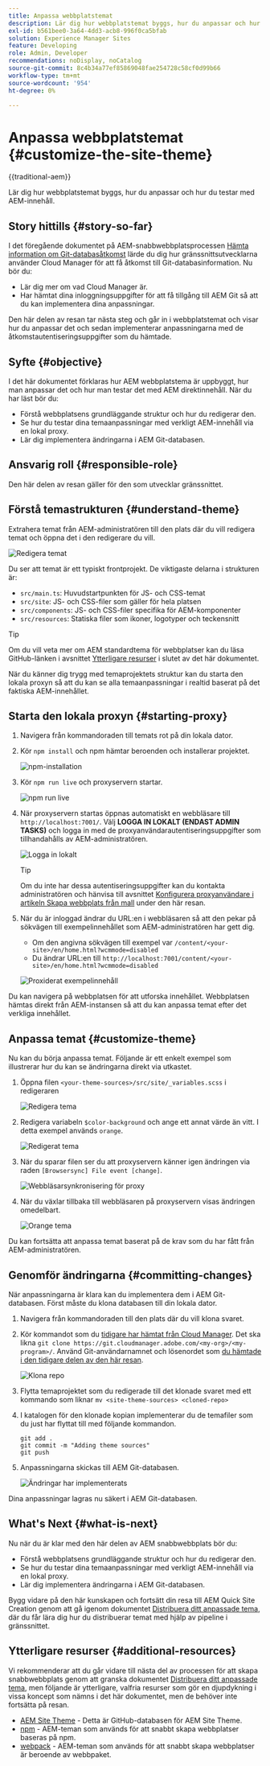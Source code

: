```yaml
---
title: Anpassa webbplatstemat
description: Lär dig hur webbplatstemat byggs, hur du anpassar och hur du testar med AEM-innehåll.
exl-id: b561bee0-3a64-4dd3-acb8-996f0ca5bfab
solution: Experience Manager Sites
feature: Developing
role: Admin, Developer
recommendations: noDisplay, noCatalog
source-git-commit: 8c4b34a77ef85869048fae254728c58cf0d99b66
workflow-type: tm+mt
source-wordcount: '954'
ht-degree: 0%

---
```



# Anpassa webbplatstemat {#customize-the-site-theme}

{{traditional-aem}}

Lär dig hur webbplatstemat byggs, hur du anpassar och hur du testar med AEM-innehåll.

## Story hittills {#story-so-far}

I det föregående dokumentet på AEM-snabbwebbplatsprocessen [Hämta information om Git-databasåtkomst](retrieve-access.md) lärde du dig hur gränssnittsutvecklarna använder Cloud Manager för att få åtkomst till Git-databasinformation. Nu bör du:

* Lär dig mer om vad Cloud Manager är.
* Har hämtat dina inloggningsuppgifter för att få tillgång till AEM Git så att du kan implementera dina anpassningar.

Den här delen av resan tar nästa steg och går in i webbplatstemat och visar hur du anpassar det och sedan implementerar anpassningarna med de åtkomstautentiseringsuppgifter som du hämtade.

## Syfte {#objective}

I det här dokumentet förklaras hur AEM webbplatstema är uppbyggt, hur man anpassar det och hur man testar det med AEM direktinnehåll. När du har läst bör du:

* Förstå webbplatsens grundläggande struktur och hur du redigerar den.
* Se hur du testar dina temaanpassningar med verkligt AEM-innehåll via en lokal proxy.
* Lär dig implementera ändringarna i AEM Git-databasen.

## Ansvarig roll {#responsible-role}

Den här delen av resan gäller för den som utvecklar gränssnittet.

## Förstå temastrukturen {#understand-theme}

Extrahera temat från AEM-administratören till den plats där du vill redigera temat och öppna det i den redigerare du vill.

![Redigera temat](assets/edit-theme.png)

Du ser att temat är ett typiskt frontprojekt. De viktigaste delarna i strukturen är:

* `src/main.ts`: Huvudstartpunkten för JS- och CSS-temat
* `src/site`: JS- och CSS-filer som gäller för hela platsen
* `src/components`: JS- och CSS-filer specifika för AEM-komponenter
* `src/resources`: Statiska filer som ikoner, logotyper och teckensnitt

>[!TIP]
>
>Om du vill veta mer om AEM standardtema för webbplatser kan du läsa GitHub-länken i avsnittet [Ytterligare resurser](#additional-resources) i slutet av det här dokumentet.

När du känner dig trygg med temaprojektets struktur kan du starta den lokala proxyn så att du kan se alla temaanpassningar i realtid baserat på det faktiska AEM-innehållet.

## Starta den lokala proxyn {#starting-proxy}

1. Navigera från kommandoraden till temats rot på din lokala dator.
1. Kör `npm install` och npm hämtar beroenden och installerar projektet.

   ![npm-installation](assets/npm-install.png)

1. Kör `npm run live` och proxyservern startar.

   ![npm run live](assets/npm-run-live.png)

1. När proxyservern startas öppnas automatiskt en webbläsare till `http://localhost:7001/`. Välj **LOGGA IN LOKALT (ENDAST ADMIN TASKS)** och logga in med de proxyanvändarautentiseringsuppgifter som tillhandahålls av AEM-administratören.

   ![Logga in lokalt](assets/sign-in-locally.png)

   >[!TIP]
   >
   >Om du inte har dessa autentiseringsuppgifter kan du kontakta administratören och hänvisa till avsnittet [Konfigurera proxyanvändare i artikeln Skapa webbplats från mall](/help/journey-sites/quick-site/create-site.md#proxy-user) under den här resan.

1. När du är inloggad ändrar du URL:en i webbläsaren så att den pekar på sökvägen till exempelinnehållet som AEM-administratören har gett dig.

   * Om den angivna sökvägen till exempel var `/content/<your-site>/en/home.html?wcmmode=disabled`
   * Du ändrar URL:en till `http://localhost:7001/content/<your-site>/en/home.html?wcmmode=disabled`

   ![Proxiderat exempelinnehåll](assets/proxied-sample-content.png)

Du kan navigera på webbplatsen för att utforska innehållet. Webbplatsen hämtas direkt från AEM-instansen så att du kan anpassa temat efter det verkliga innehållet.

## Anpassa temat {#customize-theme}

Nu kan du börja anpassa temat. Följande är ett enkelt exempel som illustrerar hur du kan se ändringarna direkt via utkastet.

1. Öppna filen `<your-theme-sources>/src/site/_variables.scss` i redigeraren

   ![Redigera tema](assets/edit-theme.png)

1. Redigera variabeln `$color-background` och ange ett annat värde än vitt. I detta exempel används `orange`.

   ![Redigerat tema](assets/edited-theme.png)

1. När du sparar filen ser du att proxyservern känner igen ändringen via raden `[Browsersync] File event [change]`.

   ![Webbläsarsynkronisering för proxy](assets/proxy-browsersync.png)

1. När du växlar tillbaka till webbläsaren på proxyservern visas ändringen omedelbart.

   ![Orange tema](assets/orange-theme.png)

Du kan fortsätta att anpassa temat baserat på de krav som du har fått från AEM-administratören.

## Genomför ändringarna {#committing-changes}

När anpassningarna är klara kan du implementera dem i AEM Git-databasen. Först måste du klona databasen till din lokala dator.

1. Navigera från kommandoraden till den plats där du vill klona svaret.
1. Kör kommandot som du [tidigare har hämtat från Cloud Manager](retrieve-access.md). Det ska likna `git clone https://git.cloudmanager.adobe.com/<my-org>/<my-program>/`. Använd Git-användarnamnet och lösenordet som [du hämtade i den tidigare delen av den här resan](retrieve-access.md).

   ![Klona repo](assets/clone-repo.png)

1. Flytta temaprojektet som du redigerade till det klonade svaret med ett kommando som liknar `mv <site-theme-sources> <cloned-repo>`
1. I katalogen för den klonade kopian implementerar du de temafiler som du just har flyttat till med följande kommandon.

   ```text
   git add .
   git commit -m "Adding theme sources"
   git push
   ```

1. Anpassningarna skickas till AEM Git-databasen.

   ![Ändringar har implementerats](assets/changes-committed.png)

Dina anpassningar lagras nu säkert i AEM Git-databasen.

## What&#39;s Next {#what-is-next}

Nu när du är klar med den här delen av AEM snabbwebbplats bör du:

* Förstå webbplatsens grundläggande struktur och hur du redigerar den.
* Se hur du testar dina temaanpassningar med verkligt AEM-innehåll via en lokal proxy.
* Lär dig implementera ändringarna i AEM Git-databasen.

Bygg vidare på den här kunskapen och fortsätt din resa till AEM Quick Site Creation genom att gå igenom dokumentet [Distribuera ditt anpassade tema](deploy-theme.md), där du får lära dig hur du distribuerar temat med hjälp av pipeline i gränssnittet.

## Ytterligare resurser {#additional-resources}

Vi rekommenderar att du går vidare till nästa del av processen för att skapa snabbwebbplats genom att granska dokumentet [Distribuera ditt anpassade tema](deploy-theme.md), men följande är ytterligare, valfria resurser som gör en djupdykning i vissa koncept som nämns i det här dokumentet, men de behöver inte fortsätta på resan.

* [AEM Site Theme](https://github.com/adobe/aem-site-template-standard-theme-e2e) - Detta är GitHub-databasen för AEM Site Theme.
* [npm](https://www.npmjs.com) - AEM-teman som används för att snabbt skapa webbplatser baseras på npm.
* [webpack](https://webpack.js.org) - AEM-teman som används för att snabbt skapa webbplatser är beroende av webbpaket.
